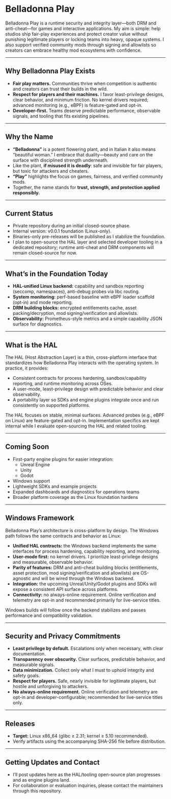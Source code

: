 # Belladonna Play

Belladonna Play is a runtime security and integrity layer—both DRM and anti-cheat—for games and interactive applications. My aim is simple: help studios ship fair-play experiences and protect creator value without punishing legitimate players or locking teams into heavy, opaque systems. I also support verified community mods through signing and allowlists so creators can embrace healthy mod ecosystems with confidence.

---

## Why Belladonna Play Exists

- **Fair play matters.** Communities thrive when competition is authentic and creators can trust their builds in the wild.  
- **Respect for players and their machines.** I favor least-privilege designs, clear behavior, and minimum friction. No kernel drivers required; advanced monitoring (e.g., eBPF) is feature-gated and opt-in.  
- **Developer-first.** Teams deserve predictable performance, observable signals, and tooling that fits existing pipelines.  

---

## Why the Name

- **“Belladonna”** is a potent flowering plant, and in Italian it also means “beautiful woman.” I embrace that duality—beauty and care on the surface with disciplined strength underneath.  
- Like the plant, **if misused it is deadly**: safe and invisible for fair players, but toxic for attackers and cheaters.  
- **“Play”** highlights the focus on games, fairness, and verified community mods.  
- Together, the name stands for **trust, strength, and protection applied responsibly.**

---

## Current Status

- Private repository during an initial closed-source phase.  
- Internal version: v0.0.1 foundation (Linux-only).  
- Binaries-only pre-releases will be published as I stabilize the foundation.  
- I plan to open-source the HAL layer and selected developer tooling in a dedicated repository; runtime anti-cheat and DRM components will remain closed-source for now.  

---

## What’s in the Foundation Today

- **HAL-unified Linux backend:** capability and sandbox reporting (seccomp, namespaces), anti-debug probes via libc routing.  
- **System monitoring:** perf-based baseline with eBPF loader scaffold (opt-in) and mode reporting.  
- **DRM building blocks:** encrypted entitlements cache, asset packing/decryption, mod signing/verification and allowlists.  
- **Observability:** Prometheus-style metrics and a simple capability JSON surface for diagnostics.  

---

## What is the HAL

The HAL (Host Abstraction Layer) is a thin, cross-platform interface that standardizes how Belladonna Play interacts with the operating system. In practice, it provides:

- Consistent contracts for process hardening, sandbox/capability reporting, and runtime monitoring across OSes.  
- A user-mode, least-privilege design with predictable behavior and clear observability.  
- A portability layer so SDKs and engine plugins integrate once and run consistently on supported platforms.  

The HAL focuses on stable, minimal surfaces. Advanced probes (e.g., eBPF on Linux) are feature-gated and opt-in. Implementation specifics are kept internal while I evaluate open-sourcing the HAL and related tooling.  

---

## Coming Soon

- First-party engine plugins for easier integration:  
  - Unreal Engine  
  - Unity  
  - Godot  
- Windows support  
- Lightweight SDKs and example projects  
- Expanded dashboards and diagnostics for operations teams  
- Broader platform coverage as the Linux foundation hardens  

---

## Windows Framework

Belladonna Play’s architecture is cross-platform by design. The Windows path follows the same contracts and behavior as Linux:

- **Unified HAL contracts:** the Windows backend implements the same interfaces for process hardening, capability reporting, and monitoring.  
- **User-mode first:** no kernel drivers. I prioritize least-privilege designs and measurable, observable behavior.  
- **Parity of features:** DRM and anti-cheat building blocks (entitlements, asset protection, mod signing/verification and allowlists) are OS-agnostic and will be wired through the Windows backend.  
- **Integration:** the upcoming Unreal/Unity/Godot plugins and SDKs will expose a consistent API surface across platforms.  
- **Connectivity:** no always-online requirement. Online verification and telemetry are opt-in and recommended primarily for live-service titles.  

Windows builds will follow once the backend stabilizes and passes performance and compatibility validation.  

---

## Security and Privacy Commitments

- **Least privilege by default.** Escalations only when necessary, with clear documentation.  
- **Transparency over obscurity.** Clear surfaces, predictable behavior, and measurable signals.  
- **Data minimization.** Collect only what I must to uphold integrity and safety goals.  
- **Respect for players.** Safe, nearly invisible for legitimate players, but hostile and unforgiving to attackers.  
- **No always-online requirement.** Online verification and telemetry are opt-in and developer-configurable; recommended for live-service titles only.  

---

## Releases

- **Target:** Linux x86_64 (glibc ≥ 2.31; kernel ≥ 5.10 recommended).  
- Verify artifacts using the accompanying SHA-256 file before distribution.  

---

## Getting Updates and Contact

- I’ll post updates here as the HAL/tooling open-source plan progresses and as engine plugins land.  
- For collaboration or evaluation inquiries, please contact the maintainers through this repository.

